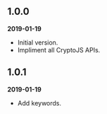 ## 1.0.0

**2019-01-19**

- Initial version.
- Impliment all CryptoJS APIs.

## 1.0.1

**2019-01-19**

- Add keywords.